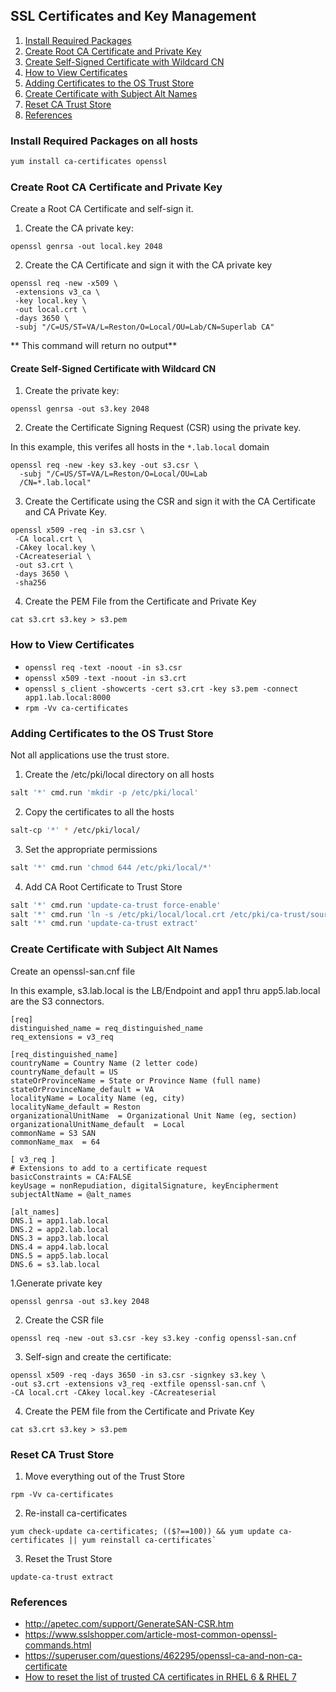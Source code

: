 
## SSL Certificates and Key Management

1. [Install Required Packages](#install-required-packages-on-all-hosts)
2. [Create Root CA Certificate and Private Key](#create-root-ca-certificate-and-private-key)
3. [Create Self-Signed Certificate with Wildcard CN](#create-self-signed-certificate-with-wildcard-cn)
4. [How to View Certificates](#how-to-view-certificates)
5. [Adding Certificates to the OS Trust Store](#adding-certificates-to-the-os-trust-store)
6. [Create Certificate with Subject Alt Names](#create-certificate-with-subject-alt-names)
7. [Reset CA Trust Store](#reset-ca-trust-store)
7. [References](#references)


### Install Required Packages on all hosts

  ```bash
  yum install ca-certificates openssl
  ```
  
### Create Root CA Certificate and Private Key

Create a Root CA Certificate and self-sign it.

1. Create the CA private key:
```
openssl genrsa -out local.key 2048
```

2. Create the CA Certificate and sign it with the CA private key
```
openssl req -new -x509 \
 -extensions v3_ca \
 -key local.key \
 -out local.crt \
 -days 3650 \
 -subj "/C=US/ST=VA/L=Reston/O=Local/OU=Lab/CN=Superlab CA"
```
** This command will return no output**

#### Create Self-Signed Certificate with Wildcard CN

1. Create the private key:
```
openssl genrsa -out s3.key 2048
```

2. Create the Certificate Signing Request (CSR) using the private key.

In this example, this verifes all hosts in the `*.lab.local` domain
```
openssl req -new -key s3.key -out s3.csr \
  -subj "/C=US/ST=VA/L=Reston/O=Local/OU=Lab
  /CN=*.lab.local"
```

3. Create the Certificate using the CSR and sign it with the CA Certificate and CA Private Key. 
```
openssl x509 -req -in s3.csr \
 -CA local.crt \
 -CAkey local.key \
 -CAcreateserial \
 -out s3.crt \
 -days 3650 \
 -sha256
```

4. Create the PEM File from the Certificate and Private Key
```
cat s3.crt s3.key > s3.pem
```

### How to View Certificates

- `openssl req -text -noout -in s3.csr`
- `openssl x509 -text -noout -in s3.crt`
- `openssl s_client -showcerts -cert s3.crt -key s3.pem -connect app1.lab.local:8000`
- `rpm -Vv ca-certificates`


### Adding Certificates to the OS Trust Store

Not all applications use the trust store.

1. Create the /etc/pki/local directory on all hosts

  ```bash
  salt '*' cmd.run 'mkdir -p /etc/pki/local'
  ```
  
2. Copy the certificates to all the hosts

  ```bash
  salt-cp '*' * /etc/pki/local/
  ```
  
3. Set the appropriate permissions

  ```bash
  salt '*' cmd.run 'chmod 644 /etc/pki/local/*'
  ```
  
4. Add CA Root Certificate to Trust Store

  ```bash
  salt '*' cmd.run 'update-ca-trust force-enable'
  salt '*' cmd.run 'ln -s /etc/pki/local/local.crt /etc/pki/ca-trust/source/anchors/local.crt'
  salt '*' cmd.run 'update-ca-trust extract'
  ```

### Create Certificate with Subject Alt Names

Create an openssl-san.cnf file

In this example, s3.lab.local is the LB/Endpoint and app1 thru app5.lab.local are the S3 connectors.

```
[req]
distinguished_name = req_distinguished_name
req_extensions = v3_req

[req_distinguished_name]
countryName = Country Name (2 letter code)
countryName_default = US
stateOrProvinceName = State or Province Name (full name)
stateOrProvinceName_default = VA
localityName = Locality Name (eg, city)
localityName_default = Reston
organizationalUnitName	= Organizational Unit Name (eg, section)
organizationalUnitName_default	= Local
commonName = S3 SAN
commonName_max	= 64

[ v3_req ]
# Extensions to add to a certificate request
basicConstraints = CA:FALSE
keyUsage = nonRepudiation, digitalSignature, keyEncipherment
subjectAltName = @alt_names

[alt_names]
DNS.1 = app1.lab.local
DNS.2 = app2.lab.local
DNS.3 = app3.lab.local
DNS.4 = app4.lab.local
DNS.5 = app5.lab.local
DNS.6 = s3.lab.local
```

1.Generate private key
  ```
openssl genrsa -out s3.key 2048
  ```

2. Create the CSR file

  ```
openssl req -new -out s3.csr -key s3.key -config openssl-san.cnf
  ```

3. Self-sign and create the certificate:

  ```
openssl x509 -req -days 3650 -in s3.csr -signkey s3.key \
 -out s3.crt -extensions v3_req -extfile openssl-san.cnf \
 -CA local.crt -CAkey local.key -CAcreateserial
  ```

4. Create the PEM file from the Certificate and Private Key

  ```
cat s3.crt s3.key > s3.pem
  ```

### Reset CA Trust Store

1. Move everything out of the Trust Store

  ```
  rpm -Vv ca-certificates
  ```

2. Re-install ca-certificates

  ```
  yum check-update ca-certificates; (($?==100)) && yum update ca-certificates || yum reinstall ca-certificates`
  ```
  
3. Reset the Trust Store

  ```
  update-ca-trust extract
  ```
  
### References

- http://apetec.com/support/GenerateSAN-CSR.htm
- https://www.sslshopper.com/article-most-common-openssl-commands.html
- https://superuser.com/questions/462295/openssl-ca-and-non-ca-certificate
- [How to reset the list of trusted CA certificates in RHEL 6 & RHEL 7 ](https://access.redhat.com/solutions/1549003)

